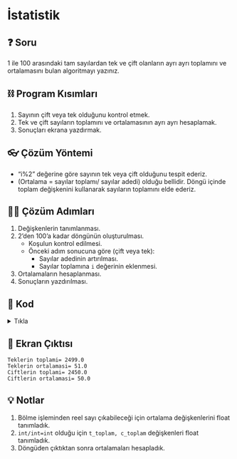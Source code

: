 # İstatistik

## ❓ Soru
1 ile 100 arasındaki tam sayılardan tek ve çift olanların ayrı ayrı toplamını ve ortalamasını bulan algoritmayı yazınız.

## ⛓ Program Kısımları
1. Sayının çift veya tek olduğunu kontrol etmek.
2. Tek ve çift sayıların toplamını ve ortalamasının ayrı ayrı hesaplamak.
3. Sonuçları ekrana yazdırmak.

   
## 👓 Çözüm Yöntemi 
- “i%2” değerine göre sayının tek veya çift olduğunu tespit ederiz.
- (Ortalama = sayılar toplamı/ sayılar adedi) olduğu bellidir. Döngü içinde toplam değişkenini kullanarak sayıların toplamını elde ederiz.
  
## 👩‍🔧 Çözüm Adımları
1. Değişkenlerin tanımlanması.
2. 2’den 100’a kadar döngünün oluşturulması.
   - Koşulun kontrol edilmesi.
   - Önceki adım sonucuna göre (çift veya tek):
     - Sayılar adedinin artırılması.
     - Sayılar toplamına `i` değerinin eklenmesi.
3. Ortalamaların hesaplanması.
4. Sonuçların yazdırılması.

## 🤖 Kod
<details>
<summary>Tıkla</summary>


```java
public class Istatistik {
 public static void main(String arg[]) {
  int i, t_adet = 0, c_adet = 0; // 1. adım
  float t_toplam = 0, t_ort, c_toplam = 0, c_ort; // 1. nota bak
  for (i = 2; i < 100; i++) // 2. adım
  {
   if (i % 2 == 1) // 2. adım (a)
   {
    t_adet++; // 2. adım (b)
    t_toplam = t_toplam + i; // 2. adım (b)
   } else {
    c_adet++; // 2. adım (b)
    c_toplam = c_toplam + i; // 2. adım (b)
   }
  } 
  t_ort = t_toplam / t_adet; // 3. adım , 2. ve 3. nota bak
  c_ort = c_toplam / c_adet; // 3. adım
  System.out.println("Teklerin toplami= " + t_toplam); // 4. adım
  System.out.println("Teklerin ortalamasi= " + t_ort);
  System.out.println("Ciftlerin toplami= " + c_toplam);
  System.out.println("Ciftlerin ortalamasi= " + c_ort);
 }
}
```
</details>


## 🎉 Ekran Çıktısı

```
Teklerin toplami= 2499.0
Teklerin ortalamasi= 51.0
Ciftlerin toplami= 2450.0
Ciftlerin ortalamasi= 50.0
```

## 💡 Notlar 
1. Bölme işleminden reel sayı çıkabileceği için ortalama değişkenlerini float tanımladık.
2. `int/int=int` olduğu için `t_toplam, c_toplam` değişkenleri float tanımladık.
3. Döngüden çıktıktan sonra ortalamaları hesapladık.